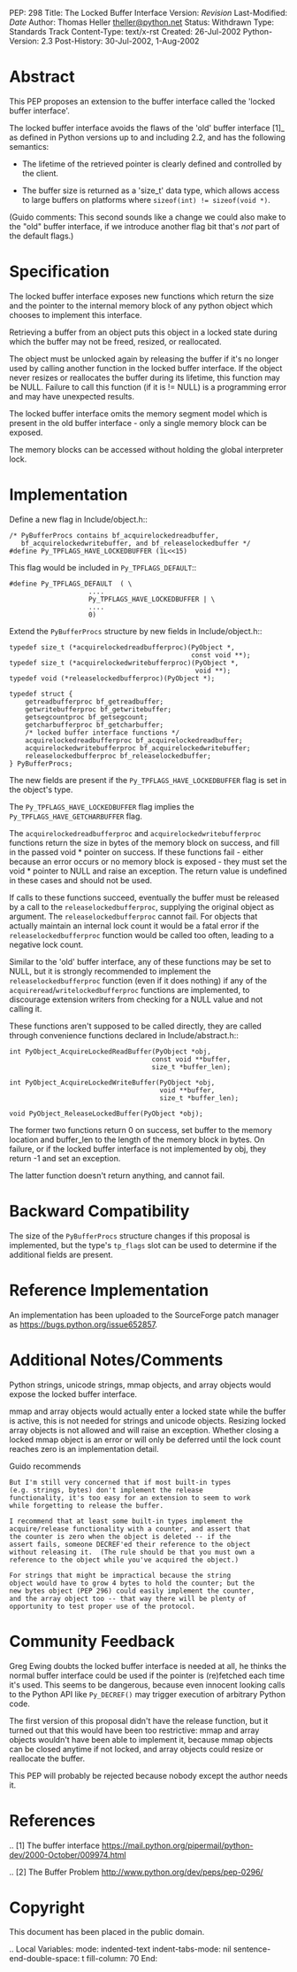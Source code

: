 PEP: 298 Title: The Locked Buffer Interface Version: $Revision$
Last-Modified: $Date$ Author: Thomas Heller <theller@python.net> Status:
Withdrawn Type: Standards Track Content-Type: text/x-rst Created:
26-Jul-2002 Python-Version: 2.3 Post-History: 30-Jul-2002, 1-Aug-2002

Abstract
========

This PEP proposes an extension to the buffer interface called the
'locked buffer interface'.

The locked buffer interface avoids the flaws of the 'old' buffer
interface \[1\]\_ as defined in Python versions up to and including 2.2,
and has the following semantics:

-   The lifetime of the retrieved pointer is clearly defined and
    controlled by the client.

-   The buffer size is returned as a 'size\_t' data type, which allows
    access to large buffers on platforms where
    `sizeof(int) != sizeof(void *)`.

(Guido comments: This second sounds like a change we could also make to
the "old" buffer interface, if we introduce another flag bit that's
*not* part of the default flags.)

Specification
=============

The locked buffer interface exposes new functions which return the size
and the pointer to the internal memory block of any python object which
chooses to implement this interface.

Retrieving a buffer from an object puts this object in a locked state
during which the buffer may not be freed, resized, or reallocated.

The object must be unlocked again by releasing the buffer if it's no
longer used by calling another function in the locked buffer interface.
If the object never resizes or reallocates the buffer during its
lifetime, this function may be NULL. Failure to call this function (if
it is != NULL) is a programming error and may have unexpected results.

The locked buffer interface omits the memory segment model which is
present in the old buffer interface - only a single memory block can be
exposed.

The memory blocks can be accessed without holding the global interpreter
lock.

Implementation
==============

Define a new flag in Include/object.h::

    /* PyBufferProcs contains bf_acquirelockedreadbuffer,
       bf_acquirelockedwritebuffer, and bf_releaselockedbuffer */
    #define Py_TPFLAGS_HAVE_LOCKEDBUFFER (1L<<15)

This flag would be included in `Py_TPFLAGS_DEFAULT`::

    #define Py_TPFLAGS_DEFAULT  ( \
                        ....
                        Py_TPFLAGS_HAVE_LOCKEDBUFFER | \
                        ....
                        0)

Extend the `PyBufferProcs` structure by new fields in Include/object.h::

    typedef size_t (*acquirelockedreadbufferproc)(PyObject *,
                                                  const void **);
    typedef size_t (*acquirelockedwritebufferproc)(PyObject *,
                                                   void **);
    typedef void (*releaselockedbufferproc)(PyObject *);

    typedef struct {
        getreadbufferproc bf_getreadbuffer;
        getwritebufferproc bf_getwritebuffer;
        getsegcountproc bf_getsegcount;
        getcharbufferproc bf_getcharbuffer;
        /* locked buffer interface functions */
        acquirelockedreadbufferproc bf_acquirelockedreadbuffer;
        acquirelockedwritebufferproc bf_acquirelockedwritebuffer;
        releaselockedbufferproc bf_releaselockedbuffer;
    } PyBufferProcs;

The new fields are present if the `Py_TPFLAGS_HAVE_LOCKEDBUFFER` flag is
set in the object's type.

The `Py_TPFLAGS_HAVE_LOCKEDBUFFER` flag implies the
`Py_TPFLAGS_HAVE_GETCHARBUFFER` flag.

The `acquirelockedreadbufferproc` and `acquirelockedwritebufferproc`
functions return the size in bytes of the memory block on success, and
fill in the passed void \* pointer on success. If these functions fail -
either because an error occurs or no memory block is exposed - they must
set the void \* pointer to NULL and raise an exception. The return value
is undefined in these cases and should not be used.

If calls to these functions succeed, eventually the buffer must be
released by a call to the `releaselockedbufferproc`, supplying the
original object as argument. The `releaselockedbufferproc` cannot fail.
For objects that actually maintain an internal lock count it would be a
fatal error if the `releaselockedbufferproc` function would be called
too often, leading to a negative lock count.

Similar to the 'old' buffer interface, any of these functions may be set
to NULL, but it is strongly recommended to implement the
`releaselockedbufferproc` function (even if it does nothing) if any of
the `acquireread`/`writelockedbufferproc` functions are implemented, to
discourage extension writers from checking for a NULL value and not
calling it.

These functions aren't supposed to be called directly, they are called
through convenience functions declared in Include/abstract.h::

    int PyObject_AcquireLockedReadBuffer(PyObject *obj,
                                        const void **buffer,
                                        size_t *buffer_len);

    int PyObject_AcquireLockedWriteBuffer(PyObject *obj,
                                          void **buffer,
                                          size_t *buffer_len);

    void PyObject_ReleaseLockedBuffer(PyObject *obj);

The former two functions return 0 on success, set buffer to the memory
location and buffer\_len to the length of the memory block in bytes. On
failure, or if the locked buffer interface is not implemented by obj,
they return -1 and set an exception.

The latter function doesn't return anything, and cannot fail.

Backward Compatibility
======================

The size of the `PyBufferProcs` structure changes if this proposal is
implemented, but the type's `tp_flags` slot can be used to determine if
the additional fields are present.

Reference Implementation
========================

An implementation has been uploaded to the SourceForge patch manager as
https://bugs.python.org/issue652857.

Additional Notes/Comments
=========================

Python strings, unicode strings, mmap objects, and array objects would
expose the locked buffer interface.

mmap and array objects would actually enter a locked state while the
buffer is active, this is not needed for strings and unicode objects.
Resizing locked array objects is not allowed and will raise an
exception. Whether closing a locked mmap object is an error or will only
be deferred until the lock count reaches zero is an implementation
detail.

Guido recommends

    But I'm still very concerned that if most built-in types
    (e.g. strings, bytes) don't implement the release
    functionality, it's too easy for an extension to seem to work
    while forgetting to release the buffer.

    I recommend that at least some built-in types implement the
    acquire/release functionality with a counter, and assert that
    the counter is zero when the object is deleted -- if the
    assert fails, someone DECREF'ed their reference to the object
    without releasing it.  (The rule should be that you must own a
    reference to the object while you've acquired the object.)

    For strings that might be impractical because the string
    object would have to grow 4 bytes to hold the counter; but the
    new bytes object (PEP 296) could easily implement the counter,
    and the array object too -- that way there will be plenty of
    opportunity to test proper use of the protocol.

Community Feedback
==================

Greg Ewing doubts the locked buffer interface is needed at all, he
thinks the normal buffer interface could be used if the pointer is
(re)fetched each time it's used. This seems to be dangerous, because
even innocent looking calls to the Python API like `Py_DECREF()` may
trigger execution of arbitrary Python code.

The first version of this proposal didn't have the release function, but
it turned out that this would have been too restrictive: mmap and array
objects wouldn't have been able to implement it, because mmap objects
can be closed anytime if not locked, and array objects could resize or
reallocate the buffer.

This PEP will probably be rejected because nobody except the author
needs it.

References
==========

.. \[1\] The buffer interface
https://mail.python.org/pipermail/python-dev/2000-October/009974.html

.. \[2\] The Buffer Problem http://www.python.org/dev/peps/pep-0296/

Copyright
=========

This document has been placed in the public domain.

.. Local Variables: mode: indented-text indent-tabs-mode: nil
sentence-end-double-space: t fill-column: 70 End:
